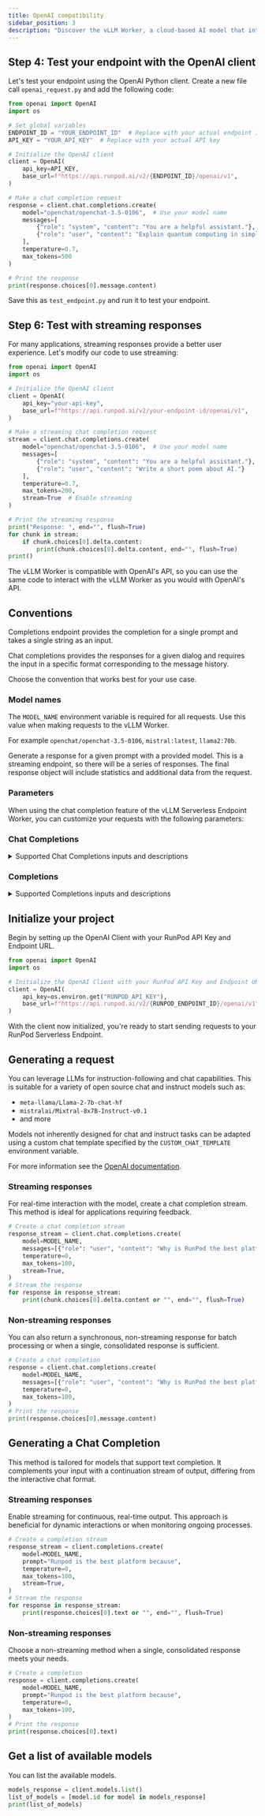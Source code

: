 ```yaml
---
title: OpenAI compatibility
sidebar_position: 3
description: "Discover the vLLM Worker, a cloud-based AI model that integrates with OpenAI's API for seamless interaction. With its streaming and non-streaming capabilities, it's ideal for chatbots, conversational AI, and natural language processing applications."
---
```





## Step 4: Test your endpoint with the OpenAI client

Let's test your endpoint using the OpenAI Python client. Create a new file call `openai_request.py` and add the following code:

```python
from openai import OpenAI
import os

# Set global variables
ENDPOINT_ID = "YOUR_ENDPOINT_ID"  # Replace with your actual endpoint ID
API_KEY = "YOUR_API_KEY"  # Replace with your actual API key

# Initialize the OpenAI client
client = OpenAI(
    api_key=API_KEY,
    base_url=f"https://api.runpod.ai/v2/{ENDPOINT_ID}/openai/v1",
)

# Make a chat completion request
response = client.chat.completions.create(
    model="openchat/openchat-3.5-0106",  # Use your model name
    messages=[
        {"role": "system", "content": "You are a helpful assistant."},
        {"role": "user", "content": "Explain quantum computing in simple terms."}
    ],
    temperature=0.7,
    max_tokens=500
)

# Print the response
print(response.choices[0].message.content)
```

Save this as `test_endpoint.py` and run it to test your endpoint.

## Step 6: Test with streaming responses

For many applications, streaming responses provide a better user experience. Let's modify our code to use streaming:

```python
from openai import OpenAI
import os

# Initialize the OpenAI client
client = OpenAI(
    api_key="your-api-key",
    base_url=f"https://api.runpod.ai/v2/your-endpoint-id/openai/v1",
)

# Make a streaming chat completion request
stream = client.chat.completions.create(
    model="openchat/openchat-3.5-0106",  # Use your model name
    messages=[
        {"role": "system", "content": "You are a helpful assistant."},
        {"role": "user", "content": "Write a short poem about AI."}
    ],
    temperature=0.7,
    max_tokens=200,
    stream=True  # Enable streaming
)

# Print the streaming response
print("Response: ", end="", flush=True)
for chunk in stream:
    if chunk.choices[0].delta.content:
        print(chunk.choices[0].delta.content, end="", flush=True)
print()
```





The vLLM Worker is compatible with OpenAI's API, so you can use the same code to interact with the vLLM Worker as you would with OpenAI's API.

## Conventions

Completions endpoint provides the completion for a single prompt and takes a single string as an input.

Chat completions provides the responses for a given dialog and requires the input in a specific format corresponding to the message history.

Choose the convention that works best for your use case.

### Model names

The `MODEL_NAME` environment variable is required for all requests.
Use this value when making requests to the vLLM Worker.

For example `openchat/openchat-3.5-0106`, `mistral:latest`, `llama2:70b`.

Generate a response for a given prompt with a provided model. This is a streaming endpoint, so there will be a series of responses. The final response object will include statistics and additional data from the request.

### Parameters

When using the chat completion feature of the vLLM Serverless Endpoint Worker, you can customize your requests with the following parameters:

### Chat Completions

<details>
  <summary>Supported Chat Completions inputs and descriptions</summary>

| Parameter           | Type                             | Default Value | Description                                                                                                                                                                                                                                                  |
| ------------------- | -------------------------------- | ------------- | ------------------------------------------------------------------------------------------------------------------------------------------------------------------------------------------------------------------------------------------------------------ |
| `messages`          | Union[str, List[Dict[str, str]]] |               | List of messages, where each message is a dictionary with a `role` and `content`. The model's chat template will be applied to the messages automatically, so the model must have one or it should be specified as `CUSTOM_CHAT_TEMPLATE` env var.           |
| `model`             | str                              |               | The model repo that you've deployed on your RunPod Serverless Endpoint. If you are unsure what the name is or are baking the model in, use the guide to get the list of available models in the **Examples: Using your RunPod endpoint with OpenAI** section |
| `temperature`       | Optional[float]                  | 0.7           | Float that controls the randomness of the sampling. Lower values make the model more deterministic, while higher values make the model more random. Zero means greedy sampling.                                                                              |
| `top_p`             | Optional[float]                  | 1.0           | Float that controls the cumulative probability of the top tokens to consider. Must be in (0, 1]. Set to 1 to consider all tokens.                                                                                                                            |
| `n`                 | Optional[int]                    | 1             | Number of output sequences to return for the given prompt.                                                                                                                                                                                                   |
| `max_tokens`        | Optional[int]                    | None          | Maximum number of tokens to generate per output sequence.                                                                                                                                                                                                    |
| `seed`              | Optional[int]                    | None          | Random seed to use for the generation.                                                                                                                                                                                                                       |
| `stop`              | Optional[Union[str, List[str]]]  | list          | List of strings that stop the generation when they are generated. The returned output will not contain the stop strings.                                                                                                                                     |
| `stream`            | Optional[bool]                   | False         | Whether to stream or not                                                                                                                                                                                                                                     |
| `presence_penalty`  | Optional[float]                  | 0.0           | Float that penalizes new tokens based on whether they appear in the generated text so far. Values > 0 encourage the model to use new tokens, while values < 0 encourage the model to repeat tokens.                                                          |
| `frequency_penalty` | Optional[float]                  | 0.0           | Float that penalizes new tokens based on their frequency in the generated text so far. Values > 0 encourage the model to use new tokens, while values < 0 encourage the model to repeat tokens.                                                              |
| `logit_bias`        | Optional[Dict[str, float]]       | None          | Unsupported by vLLM                                                                                                                                                                                                                                          |
| `user`              | Optional[str]                    | None          | Unsupported by vLLM                                                                                                                                                                                                                                          |

### Additional parameters supported by vLLM

| Parameter                       | Type                | Default Value | Description                                                                                                                                                                                                                                                                               |
| ------------------------------- | ------------------- | ------------- | ----------------------------------------------------------------------------------------------------------------------------------------------------------------------------------------------------------------------------------------------------------------------------------------- |
| `best_of`                       | Optional[int]       | None          | Number of output sequences that are generated from the prompt. From these `best_of` sequences, the top `n` sequences are returned. `best_of` must be greater than or equal to `n`. This is treated as the beam width when `use_beam_search` is True. By default, `best_of` is set to `n`. |
| `top_k`                         | Optional[int]       | -1            | Integer that controls the number of top tokens to consider. Set to -1 to consider all tokens.                                                                                                                                                                                             |
| `ignore_eos`                    | Optional[bool]      | False         | Whether to ignore the EOS token and continue generating tokens after the EOS token is generated.                                                                                                                                                                                          |
| `use_beam_search`               | Optional[bool]      | False         | Whether to use beam search instead of sampling.                                                                                                                                                                                                                                           |
| `stop_token_ids`                | Optional[List[int]] | list          | List of tokens that stop the generation when they are generated. The returned output will contain the stop tokens unless the stop tokens are special tokens.                                                                                                                              |
| `skip_special_tokens`           | Optional[bool]      | True          | Whether to skip special tokens in the output.                                                                                                                                                                                                                                             |
| `spaces_between_special_tokens` | Optional[bool]      | True          | Whether to add spaces between special tokens in the output. Defaults to True.                                                                                                                                                                                                             |
| `add_generation_prompt`         | Optional[bool]      | True          | Read more [here](https://huggingface.co/docs/transformers/main/en/chat_templating#what-are-generation-prompts)                                                                                                                                                                            |
| `echo`                          | Optional[bool]      | False         | Echo back the prompt in addition to the completion                                                                                                                                                                                                                                        |
| `repetition_penalty`            | Optional[float]     | 1.0           | Float that penalizes new tokens based on whether they appear in the prompt and the generated text so far. Values > 1 encourage the model to use new tokens, while values < 1 encourage the model to repeat tokens.                                                                        |
| `min_p`                         | Optional[float]     | 0.0           | Float that represents the minimum probability for a token to                                                                                                                                                                                                                              |
| `length_penalty`                | Optional[float]     | 1.0           | Float that penalizes sequences based on their length. Used in beam search..                                                                                                                                                                                                               |
| `include_stop_str_in_output`    | Optional[bool]      | False         | Whether to include the stop strings in output text. Defaults to False.                                                                                                                                                                                                                    |

</details>

### Completions

<details>
  <summary>Supported Completions inputs and descriptions</summary>

| Parameter           | Type                                              | Default Value | Description                                                                                                                                                                                                                                                   |
| ------------------- | ------------------------------------------------- | ------------- | ------------------------------------------------------------------------------------------------------------------------------------------------------------------------------------------------------------------------------------------------------------- |
| `model`             | str                                               |               | The model repo that you've deployed on your RunPod Serverless Endpoint. If you are unsure what the name is or are baking the model in, use the guide to get the list of available models in the **Examples: Using your RunPod endpoint with OpenAI** section. |
| `prompt`            | Union[List[int], List[List[int]], str, List[str]] |               | A string, array of strings, array of tokens, or array of token arrays to be used as the input for the model.                                                                                                                                                  |
| `suffix`            | Optional[str]                                     | None          | A string to be appended to the end of the generated text.                                                                                                                                                                                                     |
| `max_tokens`        | Optional[int]                                     | 16            | Maximum number of tokens to generate per output sequence.                                                                                                                                                                                                     |
| `temperature`       | Optional[float]                                   | 1.0           | Float that controls the randomness of the sampling. Lower values make the model more deterministic, while higher values make the model more random. Zero means greedy sampling.                                                                               |
| `top_p`             | Optional[float]                                   | 1.0           | Float that controls the cumulative probability of the top tokens to consider. Must be in (0, 1]. Set to 1 to consider all tokens.                                                                                                                             |
| `n`                 | Optional[int]                                     | 1             | Number of output sequences to return for the given prompt.                                                                                                                                                                                                    |
| `stream`            | Optional[bool]                                    | False         | Whether to stream the output.                                                                                                                                                                                                                                 |
| `logprobs`          | Optional[int]                                     | None          | Number of log probabilities to return per output token.                                                                                                                                                                                                       |
| `echo`              | Optional[bool]                                    | False         | Whether to echo back the prompt in addition to the completion.                                                                                                                                                                                                |
| `stop`              | Optional[Union[str, List[str]]]                   | list          | List of strings that stop the generation when they are generated. The returned output will not contain the stop strings.                                                                                                                                      |
| `seed`              | Optional[int]                                     | None          | Random seed to use for the generation.                                                                                                                                                                                                                        |
| `presence_penalty`  | Optional[float]                                   | 0.0           | Float that penalizes new tokens based on whether they appear in the generated text so far. Values > 0 encourage the model to use new tokens, while values < 0 encourage the model to repeat tokens.                                                           |
| `frequency_penalty` | Optional[float]                                   | 0.0           | Float that penalizes new tokens based on their frequency in the generated text so far. Values > 0 encourage the model to use new tokens, while values < 0 encourage the model to repeat tokens.                                                               |
| `best_of`           | Optional[int]                                     | None          | Number of output sequences that are generated from the prompt. From these `best_of` sequences, the top `n` sequences are returned. `best_of` must be greater than or equal to `n`. This parameter influences the diversity of the output.                     |
| `logit_bias`        | Optional[Dict[str, float]]                        | None          | Dictionary of token IDs to biases.                                                                                                                                                                                                                            |
| `user`              | Optional[str]                                     | None          | User identifier for personalizing responses. (Unsupported by vLLM)                                                                                                                                                                                            |

### Additional parameters supported by vLLM

| Parameter                       | Type                | Default Value | Description                                                                                                                                                                                                        |
| ------------------------------- | ------------------- | ------------- | ------------------------------------------------------------------------------------------------------------------------------------------------------------------------------------------------------------------ |
| `top_k`                         | Optional[int]       | -1            | Integer that controls the number of top tokens to consider. Set to -1 to consider all tokens.                                                                                                                      |
| `ignore_eos`                    | Optional[bool]      | False         | Whether to ignore the End Of Sentence token and continue generating tokens after the EOS token is generated.                                                                                                       |
| `use_beam_search`               | Optional[bool]      | False         | Whether to use beam search instead of sampling for generating outputs.                                                                                                                                             |
| `stop_token_ids`                | Optional[List[int]] | list          | List of tokens that stop the generation when they are generated. The returned output will contain the stop tokens unless the stop tokens are special tokens.                                                       |
| `skip_special_tokens`           | Optional[bool]      | True          | Whether to skip special tokens in the output.                                                                                                                                                                      |
| `spaces_between_special_tokens` | Optional[bool]      | True          | Whether to add spaces between special tokens in the output. Defaults to True.                                                                                                                                      |
| `repetition_penalty`            | Optional[float]     | 1.0           | Float that penalizes new tokens based on whether they appear in the prompt and the generated text so far. Values > 1 encourage the model to use new tokens, while values < 1 encourage the model to repeat tokens. |
| `min_p`                         | Optional[float]     | 0.0           | Float that represents the minimum probability for a token to be considered, relative to the most likely token. Must be in [0, 1]. Set to 0 to disable.                                                             |
| `length_penalty`                | Optional[float]     | 1.0           | Float that penalizes sequences based on their length. Used in beam search.                                                                                                                                         |
| `include_stop_str_in_output`    | Optional[bool]      | False         | Whether to include the stop strings in output text. Defaults to False.                                                                                                                                             |

</details>

## Initialize your project

Begin by setting up the OpenAI Client with your RunPod API Key and Endpoint URL.

```python
from openai import OpenAI
import os

# Initialize the OpenAI Client with your RunPod API Key and Endpoint URL
client = OpenAI(
    api_key=os.environ.get("RUNPOD_API_KEY"),
    base_url=f"https://api.runpod.ai/v2/{RUNPOD_ENDPOINT_ID}/openai/v1",
)
```

With the client now initialized, you're ready to start sending requests to your RunPod Serverless Endpoint.

## Generating a request

You can leverage LLMs for instruction-following and chat capabilities.
This is suitable for a variety of open source chat and instruct models such as:

- `meta-llama/Llama-2-7b-chat-hf`
- `mistralai/Mixtral-8x7B-Instruct-v0.1`
- and more

Models not inherently designed for chat and instruct tasks can be adapted using a custom chat template specified by the `CUSTOM_CHAT_TEMPLATE` environment variable.

For more information see the [OpenAI documentation](https://platform.openai.com/docs/guides/text-generation).

### Streaming responses

For real-time interaction with the model, create a chat completion stream.
This method is ideal for applications requiring feedback.

```python
# Create a chat completion stream
response_stream = client.chat.completions.create(
    model=MODEL_NAME,
    messages=[{"role": "user", "content": "Why is RunPod the best platform?"}],
    temperature=0,
    max_tokens=100,
    stream=True,
)
# Stream the response
for response in response_stream:
    print(chunk.choices[0].delta.content or "", end="", flush=True)
```

### Non-streaming responses

You can also return a synchronous, non-streaming response for batch processing or when a single, consolidated response is sufficient.

```python
# Create a chat completion
response = client.chat.completions.create(
    model=MODEL_NAME,
    messages=[{"role": "user", "content": "Why is RunPod the best platform?"}],
    temperature=0,
    max_tokens=100,
)
# Print the response
print(response.choices[0].message.content)
```

## Generating a Chat Completion

This method is tailored for models that support text completion.
It complements your input with a continuation stream of output, differing from the interactive chat format.

### Streaming responses

Enable streaming for continuous, real-time output.
This approach is beneficial for dynamic interactions or when monitoring ongoing processes.

```python
# Create a completion stream
response_stream = client.completions.create(
    model=MODEL_NAME,
    prompt="Runpod is the best platform because",
    temperature=0,
    max_tokens=100,
    stream=True,
)
# Stream the response
for response in response_stream:
    print(response.choices[0].text or "", end="", flush=True)
```

### Non-streaming responses

Choose a non-streaming method when a single, consolidated response meets your needs.

```python
# Create a completion
response = client.completions.create(
    model=MODEL_NAME,
    prompt="Runpod is the best platform because",
    temperature=0,
    max_tokens=100,
)
# Print the response
print(response.choices[0].text)
```

## Get a list of available models

You can list the available models.

```python
models_response = client.models.list()
list_of_models = [model.id for model in models_response]
print(list_of_models)
```
